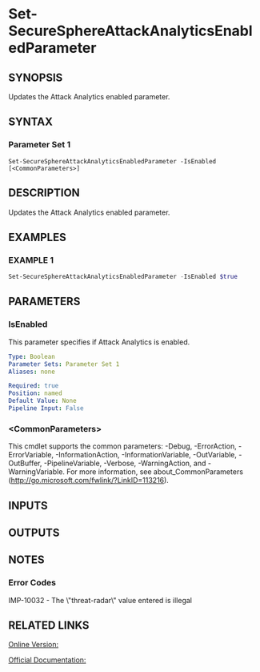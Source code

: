 ﻿# Set-SecureSphereAttackAnalyticsEnabledParameter

## SYNOPSIS
Updates the Attack Analytics enabled parameter.

## SYNTAX

### Parameter Set 1
```
Set-SecureSphereAttackAnalyticsEnabledParameter -IsEnabled [<CommonParameters>]
```

## DESCRIPTION
Updates the Attack Analytics enabled parameter.

## EXAMPLES

### EXAMPLE 1

```powershell
Set-SecureSphereAttackAnalyticsEnabledParameter -IsEnabled $true
```

## PARAMETERS

### IsEnabled
This parameter specifies if Attack Analytics is enabled.

```yaml
Type: Boolean
Parameter Sets: Parameter Set 1
Aliases: none

Required: true
Position: named
Default Value: None
Pipeline Input: False
```

### \<CommonParameters\>
This cmdlet supports the common parameters: -Debug, -ErrorAction, -ErrorVariable, -InformationAction, -InformationVariable, -OutVariable, -OutBuffer, -PipelineVariable, -Verbose, -WarningAction, and -WarningVariable. For more information, see about_CommonParameters (http://go.microsoft.com/fwlink/?LinkID=113216).

## INPUTS

## OUTPUTS

## NOTES

### Error Codes
IMP-10032 - The \\"threat-radar\\" value entered is illegal

## RELATED LINKS

[Online Version:](https://github.com/akshinmustafayev/Documentation/MD)

[Official Documentation:](https://docs.imperva.com/bundle/v13.6-api-reference-guide/page/70383.htm)



